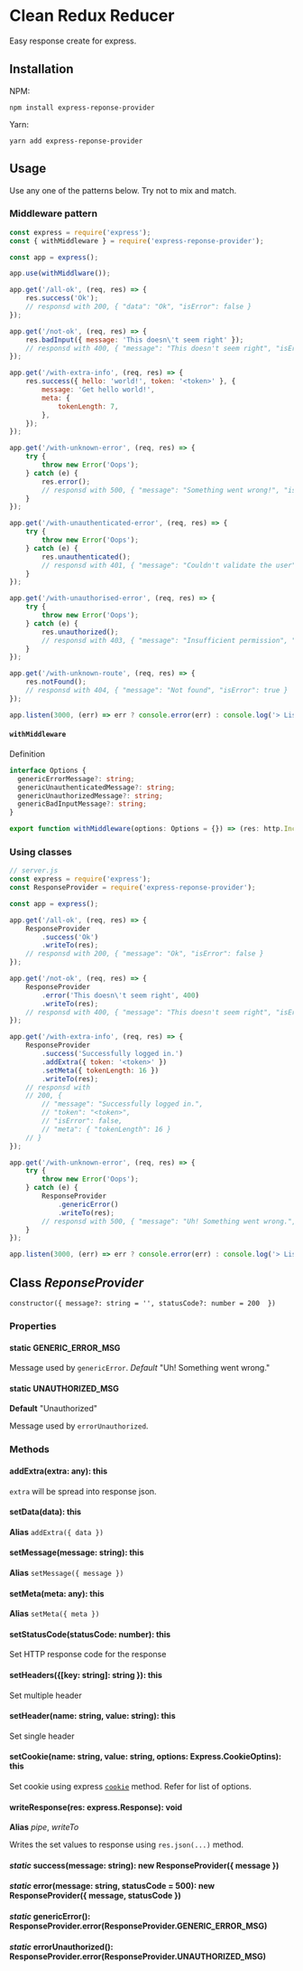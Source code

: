 # Clean Redux Reducer

Easy response create for express.

## Installation

NPM:
```
npm install express-reponse-provider
```

Yarn:
```
yarn add express-reponse-provider
```

## Usage

Use any one of the patterns below. Try not to mix and match.

### Middleware pattern

```js
const express = require('express');
const { withMiddleware } = require('express-reponse-provider');

const app = express();

app.use(withMiddlware());

app.get('/all-ok', (req, res) => {
	res.success('Ok');
	// responsd with 200, { "data": "Ok", "isError": false }
});

app.get('/not-ok', (req, res) => {
	res.badInput({ message: 'This doesn\'t seem right' });
	// responsd with 400, { "message": "This doesn't seem right", "isError": true }
});

app.get('/with-extra-info', (req, res) => {
	res.success({ hello: 'world!', token: '<token>' }, {
		message: 'Get hello world!',
		meta: {
			tokenLength: 7,
		},
	});
});

app.get('/with-unknown-error', (req, res) => {
	try {
		throw new Error('Oops');
	} catch (e) {
		res.error();
		// responsd with 500, { "message": "Something went wrong!", "isError": true }
	}
});

app.get('/with-unauthenticated-error', (req, res) => {
	try {
		throw new Error('Oops');
	} catch (e) {
		res.unauthenticated();
		// responsd with 401, { "message": "Couldn't validate the user", "isError": true }
	}
});

app.get('/with-unauthorised-error', (req, res) => {
	try {
		throw new Error('Oops');
	} catch (e) {
		res.unauthorized();
		// responsd with 403, { "message": "Insufficient permission", "isError": true }
	}
});

app.get('/with-unknown-route', (req, res) => {
	res.notFound();
	// responsd with 404, { "message": "Not found", "isError": true }
});

app.listen(3000, (err) => err ? console.error(err) : console.log('> Listening at 3000'));

```

#### `withMiddleware`

Definition

```ts
interface Options {
  genericErrorMessage?: string;
  genericUnauthenticatedMessage?: string;
  genericUnauthorizedMessage?: string;
  genericBadInputMessage?: string;
}

export function withMiddleware(options: Options = {}) => (res: http.IncommingMessage, res: http.OutgoingResponse, next: (err?: Error) => void);
```


### Using classes

```js
// server.js
const express = require('express');
const ResponseProvider = require('express-reponse-provider');

const app = express();

app.get('/all-ok', (req, res) => {
	ResponseProvider
		.success('Ok')
		.writeTo(res);
	// responsd with 200, { "message": "Ok", "isError": false }
});

app.get('/not-ok', (req, res) => {
	ResponseProvider
		.error('This doesn\'t seem right', 400)
		.writeTo(res);
	// responsd with 400, { "message": "This doesn't seem right", "isError": true }
});

app.get('/with-extra-info', (req, res) => {
	ResponseProvider
		.success('Successfully logged in.')
		.addExtra({ token: '<token>' })
		.setMeta({ tokenLength: 16 })
		.writeTo(res);
	// responsd with
	// 200, {
		// "message": "Successfully logged in.",
		// "token": "<token>",
		// "isError": false,
		// "meta": { "tokenLength": 16 }
	// }
});

app.get('/with-unknown-error', (req, res) => {
	try {
		throw new Error('Oops');
	} catch (e) {
		ResponseProvider
			.genericError()
			.writeTo(res);
		// responsd with 500, { "message": "Uh! Something went wrong.", "isError": true }
	}
});

app.listen(3000, (err) => err ? console.error(err) : console.log('> Listening at 3000'));

```

## Class _ReponseProvider_

`constructor({ message?: string = '', statusCode?: number = 200  })`

### Properties

#### static GENERIC_ERROR_MSG

Message used by `genericError`.
*Default* "Uh! Something went wrong."

#### static UNAUTHORIZED_MSG

**Default** "Unauthorized"

Message used by `errorUnauthorized`.

### Methods

#### addExtra(extra: any): this

`extra` will be spread into response json.

#### setData(data): this

**Alias** `addExtra({ data })`

#### setMessage(message: string): this

**Alias** `setMessage({ message })`

#### setMeta(meta: any): this

**Alias** `setMeta({ meta })`

#### setStatusCode(statusCode: number): this

Set HTTP response code for the response

#### setHeaders({[key: string]: string }): this

Set multiple header

#### setHeader(name: string, value: string): this

Set single header

#### setCookie(name: string, value: string, options: Express.CookieOptins): this

Set cookie using express [`cookie`](https://expressjs.com/en/4x/api.html#res.cookie) method. Refer for list of options.

#### writeResponse(res: express.Response): void

**Alias** _pipe_, _writeTo_

Writes the set values to response using `res.json(...)` method.

#### _static_ success(message: string): new ResponseProvider({ message })

#### _static_ error(message: string, statusCode = 500): new ResponseProvider({ message, statusCode })

#### _static_ genericError(): ResponseProvider.error(ResponseProvider.GENERIC_ERROR_MSG)

#### _static_ errorUnauthorized(): ResponseProvider.error(ResponseProvider.UNAUTHORIZED_MSG)
